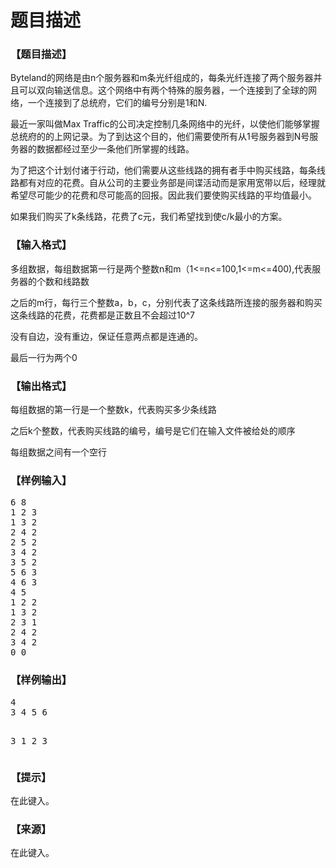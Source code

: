 # 题目描述


<h3>
【题目描述】
</h3>
<p>
Byteland的网络是由n个服务器和m条光纤组成的，每条光纤连接了两个服务器并且可以双向输送信息。这个网络中有两个特殊的服务器，一个连接到了全球的网络，一个连接到了总统府，它们的编号分别是1和N.
</p>
<p>
最近一家叫做Max Traffic的公司决定控制几条网络中的光纤，以使他们能够掌握总统府的的上网记录。为了到达这个目的，他们需要使所有从1号服务器到N号服务器的数据都经过至少一条他们所掌握的线路。
</p>
<p>
为了把这个计划付诸于行动，他们需要从这些线路的拥有者手中购买线路，每条线路都有对应的花费。自从公司的主要业务部是间谍活动而是家用宽带以后，经理就希望尽可能少的花费和尽可能高的回报。因此我们要使购买线路的平均值最小。
</p>
<p>
如果我们购买了k条线路，花费了c元，我们希望找到使c/k最小的方案。
</p>
<h3>
【输入格式】
</h3>
<p>
多组数据，每组数据第一行是两个整数n和m（1&lt;=n&lt;=100,1&lt;=m&lt;=400),代表服务器的个数和线路数
</p>
<p>
之后的m行，每行三个整数a，b，c，分别代表了这条线路所连接的服务器和购买这条线路的花费，花费都是正数且不会超过10^7
</p>
<p>
没有自边，没有重边，保证任意两点都是连通的。
</p>
<p>
最后一行为两个0
</p>
<h3>
【输出格式】
</h3>
<p>
每组数据的第一行是一个整数k，代表购买多少条线路
</p>
<p>
之后k个整数，代表购买线路的编号，编号是它们在输入文件被给处的顺序
</p>
<p>
每组数据之间有一个空行
</p>
<h3>
【样例输入】
</h3>
<pre>6 8
1 2 3
1 3 2
2 4 2
2 5 2
3 4 2
3 5 2
5 6 3
4 6 3
4 5
1 2 2
1 3 2
2 3 1
2 4 2
3 4 2
0 0
</pre>
<h3>
【样例输出】
</h3>
<pre>4 
3 4 5 6

3
1 2 3
</pre>
<h3>
【提示】
</h3>
<p>
在此键入。
</p>
<h3>
【来源】
</h3>
<p>
在此键入。
</p>
